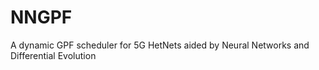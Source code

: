 # NNGPF
A dynamic GPF scheduler for 5G HetNets aided by  Neural Networks and Differential Evolution
